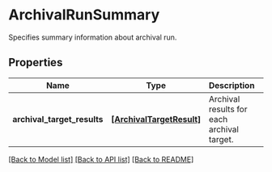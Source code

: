 # ArchivalRunSummary

Specifies summary information about archival run.

## Properties
Name | Type | Description | Notes
------------ | ------------- | ------------- | -------------
**archival_target_results** | [**[ArchivalTargetResult]**](ArchivalTargetResult.md) | Archival results for each archival target. | [optional] 

[[Back to Model list]](../README.md#documentation-for-models) [[Back to API list]](../README.md#documentation-for-api-endpoints) [[Back to README]](../README.md)


